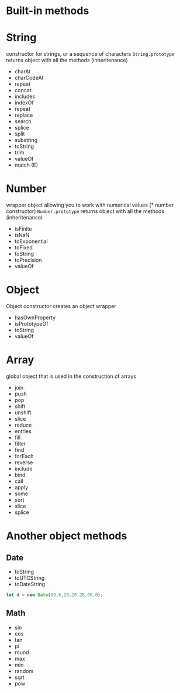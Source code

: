 # Built-in methods

# String
constructor for strings, or a sequence of characters
```String.prototype``` returns object with all the methods (inheritenance)


* charAt
* charCodeAt
* repeat
* concat
* includes
* indexOf
* repeat
* replace
* search
* splice
* split
* substring
* toString
* trim
* valueOf
* match (E)





# Number
wrapper object allowing you to work with numerical values (* number constructor)
```Number.prototype``` returns object with all the methods (inheritenance)

* isFinite
* isNaN
* toExponential
* toFixed
* toString
* toPrecision
* valueOf


# Object
Object constructor creates an object wrapper

* hasOwnProperty
* isPrototypeOf
* toString
* valueOf


# Array 
global object that is used in the construction of arrays

* join
* push
* pop
* shift
* unshift
* slice
* reduce
* entries
* fill
* filter
* find
* forEach
* reverse
* include
* bind
* call
* apply
* some
* sort
* slice
* splice


# Another object methods
## Date

* toString
* toUTCString
* toDateString

```javascript
let d = new Date(99,6,20,20,28,00,0);
```
## Math 

* sin
* cos
* tan
* pi
* round
* max
* min
* random
* sqrt
* pow


